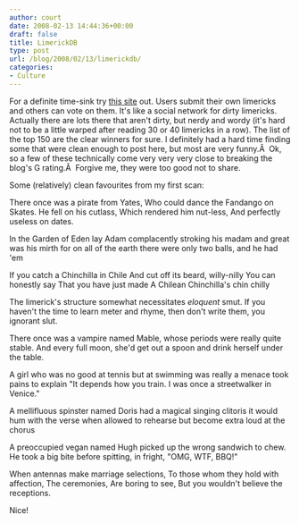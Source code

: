 ```yaml
---
author: court
date: 2008-02-13 14:44:36+00:00
draft: false
title: LimerickDB
type: post
url: /blog/2008/02/13/limerickdb/
categories:
- Culture
---
```


For a definite time-sink try [this site](http://limerickdb.com/) out.  Users submit their own limericks and others can vote on them.  It's like a social network for dirty limericks.  Actually there are lots there that aren't dirty, but nerdy and wordy (it's hard not to be a little warped after reading 30 or 40 limericks in a row).  The list of the top 150 are the clear winners for sure.  I definitely had a hard time finding some that were clean enough to post here, but most are very funny.Â  Ok, so a few of these technically come very very very close to breaking the blog's G rating.Â  Forgive me, they were too good not to share.

Some (relatively) clean favourites from my first scan:



There once was a pirate from Yates,
Who could dance the Fandango on Skates.
He fell on his cutlass,
Which rendered him nut-less,
And perfectly useless on dates.



In the Garden of Eden lay Adam
complacently stroking his madam
and great was his mirth
for on all of the earth
there were only two balls, and he had 'em



If you catch a Chinchilla in Chile
And cut off its beard, willy-nilly
You can honestly say
That you have just made
A Chilean Chinchilla's chin chilly



The limerick's structure somewhat
necessitates *eloquent* smut.
If you haven't the time
to learn meter and rhyme,
then don't write them, you ignorant slut.



There once was a vampire named Mable,
whose periods were really quite stable.
And every full moon,
she'd get out a spoon
and drink herself under the table.



A girl who was no good at tennis
but at swimming was really a menace
took pains to explain
"It depends how you train.
I was once a streetwalker in Venice."



A mellifluous spinster named Doris
had a magical singing clitoris
it would hum with the verse
when allowed to rehearse
but become extra loud at the chorus



A preoccupied vegan named Hugh
picked up the wrong sandwich to chew.
He took a big bite
before spitting, in fright,
"OMG, WTF, BBQ!"



When antennas make marriage selections,
To those whom they hold with affection,
The ceremonies,
Are boring to see,
But you wouldn't believe the receptions.


Nice!
